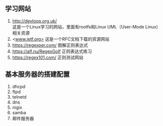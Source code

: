 ## 学习网站
1. <http://devloop.org.uk/>  
这是一个Linux学习的网站，里面有rootfs和Linux UML（User-Mode Linux）相关资源
2. <www.ietf.org>
这是一个RFC文档下载的资源网站
3. <https://regexper.com/>
图解正则表达式
4. <https://alf.nu/RegexGolf>
正则表达式练习
5. <https://regex101.com/>
正则测试网站

## 基本服务器的搭建配置
1. dhcpd
2. ftpd
3. telnetd
4. dns
5. nigix
6. samba
7. 邮件服务器